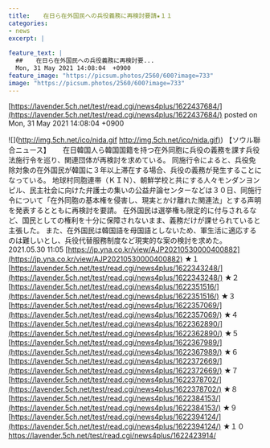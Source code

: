 ```yaml
---
title:  　在日ら在外国民への兵役義務に再検討要請★１１　  
categories:
- news
excerpt: |
  
feature_text: |
  ##  　在日ら在外国民への兵役義務に再検討要...
  Mon, 31 May 2021 14:08:04  +0900
feature_image: "https://picsum.photos/2560/600?image=733"
image: "https://picsum.photos/2560/600?image=733"
---
```


[https://lavender.5ch.net/test/read.cgi/news4plus/1622437684/](https://lavender.5ch.net/test/read.cgi/news4plus/1622437684/)
posted on Mon, 31 May 2021 14:08:04  +0900

<!--more-->

![](http://img.5ch.net/ico/nida.gif [http://img.5ch.net/ico/nida.gif)](http://img.5ch.net/ico/nida.gif)) 【ソウル聯合ニュース】　　 在日韓国人ら韓国国籍を持つ在外同胞に兵役の義務を課す兵役法施行令を巡り、関連団体が再検討を求めている。 同施行令によると、兵役免除対象の在外国民が韓国に３年以上滞在する場合、兵役の義務が発生することになっている。 地球村同胞連帯（ＫＩＮ）、朝鮮学校と共にする人々モンダンヨンピル、民主社会に向けた弁護士の集いの公益弁論センターなどは３０日、同施行令について「在外同胞の基本権を侵害し、現実とかけ離れた関連法」とする声明を発表するとともに再検討を要請。 在外国民は選挙権も限定的に付与されるなど、国民としての権利を十分に保障されないまま、義務だけが課せられていると主張した。 また、在外国民は韓国語を母国語としないため、軍生活に適応するのは難しいとし、兵役代替服務制度など現実的な案の検討を求めた。 2021.05.30 11:05 [https://jp.yna.co.kr/view/AJP20210530000400882](https://jp.yna.co.kr/view/AJP20210530000400882) ★１ [https://lavender.5ch.net/test/read.cgi/news4plus/1622343248/](https://lavender.5ch.net/test/read.cgi/news4plus/1622343248/) ★２ [https://lavender.5ch.net/test/read.cgi/news4plus/1622351516/](https://lavender.5ch.net/test/read.cgi/news4plus/1622351516/) ★３ [https://lavender.5ch.net/test/read.cgi/news4plus/1622357069/](https://lavender.5ch.net/test/read.cgi/news4plus/1622357069/) ★４ [https://lavender.5ch.net/test/read.cgi/news4plus/1622362890/](https://lavender.5ch.net/test/read.cgi/news4plus/1622362890/) ★５ [https://lavender.5ch.net/test/read.cgi/news4plus/1622367989/](https://lavender.5ch.net/test/read.cgi/news4plus/1622367989/) ★６ [https://lavender.5ch.net/test/read.cgi/news4plus/1622372669/](https://lavender.5ch.net/test/read.cgi/news4plus/1622372669/) ★７ [https://lavender.5ch.net/test/read.cgi/news4plus/1622378702/](https://lavender.5ch.net/test/read.cgi/news4plus/1622378702/) ★８ [https://lavender.5ch.net/test/read.cgi/news4plus/1622384153/](https://lavender.5ch.net/test/read.cgi/news4plus/1622384153/) ★９ [https://lavender.5ch.net/test/read.cgi/news4plus/1622394124/](https://lavender.5ch.net/test/read.cgi/news4plus/1622394124/) ★１０ https://lavender.5ch.net/test/read.cgi/news4plus/1622423914/
